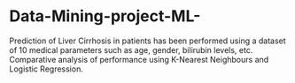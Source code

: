 # Data-Mining-project-ML-
Prediction of Liver Cirrhosis in patients has been performed using a dataset of 10 medical parameters such as age, gender, bilirubin levels, etc. Comparative analysis of performance using K-Nearest Neighbours and Logistic Regression. 
